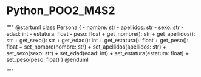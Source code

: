 # Python_POO2_M4S2
"""
@startuml
class Persona {
    - nombre: str
    - apellidos: str
    - sexo: str
    - edad: int
    - estatura: float
    - peso: float
    + get_nombre(): str
    + get_apellidos(): str
    + get_sexo(): str
    + get_edad(): int
    + get_estatura(): float
    + get_peso(): float
    + set_nombre(nombre: str)
    + set_apellidos(apellidos: str)
    + set_sexo(sexo: str)
    + set_edad(edad: int)
    + set_estatura(estatura: float)
    + set_peso(peso: float)
}
@enduml

"""